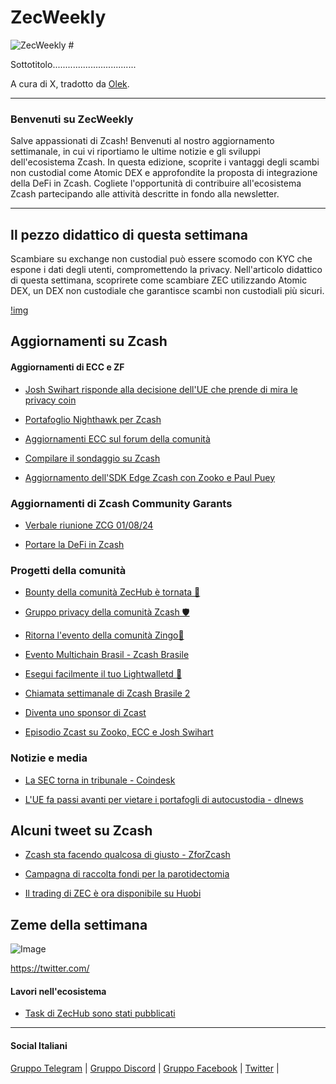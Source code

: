 # ZecWeekly #

![ZecWeekly #]()

Sottotitolo.................................

A cura di X, tradotto da [Olek](https://twitter.com/an_Olek).

---

### Benvenuti su ZecWeekly

Salve appassionati di Zcash! Benvenuti al nostro aggiornamento settimanale, in cui vi riportiamo le ultime notizie e gli sviluppi dell'ecosistema Zcash. In questa edizione, scoprite i vantaggi degli scambi non custodial come Atomic DEX e approfondite la proposta di integrazione della DeFi in Zcash. Cogliete l'opportunità di contribuire all'ecosistema Zcash partecipando alle attività descritte in fondo alla newsletter.

---

## Il pezzo didattico di questa settimana

Scambiare su exchange non custodial può essere scomodo con KYC che espone i dati degli utenti, compromettendo la privacy. Nell'articolo didattico di questa settimana, scoprirete come scambiare ZEC utilizzando Atomic DEX, un DEX non custodiale che garantisce scambi non custodiali più sicuri.

[!img](https://www.youtube.com/watch?v=TwKQE8X7McA)

## Aggiornamenti su Zcash

#### Aggiornamenti di ECC e ZF

- [Josh Swihart risponde alla decisione dell'UE che prende di mira le privacy coin](https://twitter.com/jswihart/status/1747617839530308025?t=kCAhhXLdve5QC-73MUn4cg&s=19)

- [Portafoglio Nighthawk per Zcash](https://twitter.com/zcash/status/1748459829679505612?t=8LmtCIJMDHjnJ70neu8u0w&s=19)

- [Aggiornamenti ECC sul forum della comunità](https://twitter.com/jswihart/status/1748851142862221586?s=19)

- [Compilare il sondaggio su Zcash](https://twitter.com/zcash/status/1747707612077101186?t=FkqD713rGOOubOSEjoOuOg&s=19)

- [Aggiornamento dell'SDK Edge Zcash con Zooko e Paul Puey](https://youtu.be/ZUf_b9KVHZk?si=vZ3Wp3qLY4SUJRQF)

### **Aggiornamenti di Zcash Community Garants**

- [Verbale riunione ZCG 01/08/24](https://forum.zcashcommunity.com/t/zcash-community-grants-meeting-minutes-1-8-2024/46581)

- [Portare la DeFi in Zcash](https://forum.zcashcommunity.com/t/grant-update-zcash-shielded-assets-monthly-updates/41153/67)

### **Progetti della comunità**

- [Bounty della comunità ZecHub è tornata 💃](https://twitter.com/ZecHub/status/1747310335701160308?t=09s-GhXRCtbGBssIADFCTA&s=19)

- [Gruppo privacy della comunità Zcash 🛡️](https://forum.zcashcommunity.com/t/zcash-privacy-group/46611)

- [Ritorna l'evento della comunità Zingo💃](https://twitter.com/ZingoLabs/status/1747043879335973189?t=mcR6Ctlkh1NiH5C1g7xMew&s=19)

- [Evento Multichain Brasil - Zcash Brasile](https://twitter.com/zcashbrazil/status/1746884698066862215?t=JR65hQT1SpqElY6irYTHqw&s=19)

- [Esegui facilmente il tuo Lightwalletd 📱](https://twitter.com/ZecHub/status/1748754248257470542?t=B07JurPZAfKyxE4_NDqGZw&s=19)

- [Chiamata settimanale di Zcash Brasile 2](https://twitter.com/zcashbrazil/status/1748454374970372360?t=VQXyBoNud0smRh9IRs8Z2A&s=19)

- [Diventa uno sponsor di Zcast](https://twitter.com/ZcastEsp/status/1748025518044143690?t=C-jVL5gkwYqhCbxPt0nklw&s=19)

- [Episodio Zcast su Zooko, ECC e Josh Swihart](https://twitter.com/ZcastEsp/status/1747988211119366183?t=PtskwNo7Rbv7I1z4V0YvtA&s=19)

### Notizie e media

- [La SEC torna in tribunale - Coindesk](https://www.google.com/amp/s/www.coindesk.com/policy/2024/01/20/the-sec-goes-back-to-court/amp/)

- [L'UE fa passi avanti per vietare i portafogli di autocustodia - dlnews](https://www.dlnews.com/articles/regulation/why-the-eu-is-about-to-outlaw-and-curb-key-crypto-features/)

## Alcuni tweet su Zcash

- [Zcash sta facendo qualcosa di giusto - ZforZcash](https://twitter.com/ZforZcash/status/1748492523985653868?t=ammxI_tQHukOw724JQS3fQ&s=19)

- [Campagna di raccolta fondi per la parotidectomia](https://forum.zcashcommunity.com/t/parotidectomy-fund-raising-campaign/46610/2)

- [Il trading di ZEC è ora disponibile su Huobi](https://twitter.com/ruzcash/status/1748034632673574931?t=82WtmKsQOCH27Q7XYFHTIw&s=19)

## Zeme della settimana

![Image](https://)

<https://twitter.com/>

#### Lavori nell'ecosistema

- [Task di ZecHub sono stati pubblicati](https://app.dework.xyz/zechub-2424)

---

#### Social Italiani

[Gruppo Telegram](https://t.me/zcashita) | [Gruppo Discord](https://discord.com/channels/978714252934258779/1091806217359347802) | [Gruppo Facebook](https://www.facebook.com/groups/zecitalia) | [Twitter](https://twitter.com/InsideZcash) |
